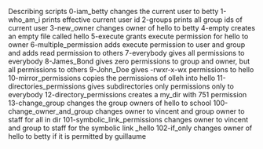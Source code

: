Describing scripts
 0-iam_betty changes the current user to betty
1-who_am_i prints effective current user id
2-groups prints all group ids of current user
 3-new_owner changes owner of hello to betty
4-empty creates an empty file called hello
5-execute grants execute permission for hello to owner
6-multiple_permission adds execute permission to user and group and adds read permission to others
 7-everybody gives all permissions to everybody
8-James_Bond gives zero permissions to group and owner, but all permissions to others
9-John_Doe gives -rwxr-x-wx permissions to hello
10-mirror_permissions copies the permissions of olleh into hello
11-directories_permissions gives subdirectories only permissions only to everybody
12-directory_permissions creates a my_dir with 751 permission
13-change_group changes the group owners of hello to school
100-change_owner_and_group changes owner to vincent and group owner to staff for all in dir
101-symbolic_link_permissions changes owner to vincent and group to staff for the symbolic link _hello
102-if_only changes owner of hello to betty if it is permitted by guillaume
